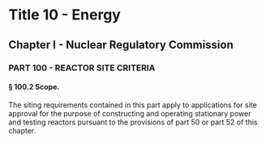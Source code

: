 
# Title 10 - Energy
## Chapter I - Nuclear Regulatory Commission
### PART 100 - REACTOR SITE CRITERIA
#### § 100.2 Scope.

The siting requirements contained in this part apply to applications for site approval for the purpose of constructing and operating stationary power and testing reactors pursuant to the provisions of part 50 or part 52 of this chapter.
